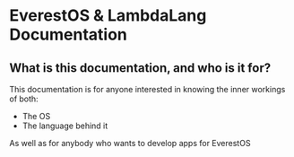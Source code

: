 # EverestOS & LambdaLang Documentation

## What is this documentation, and who is it for? <!-- {docsify-ignore} -->

This documentation is for anyone interested in knowing the inner workings of both:
- The OS
- The language behind it

As well as for anybody who wants to develop apps for EverestOS